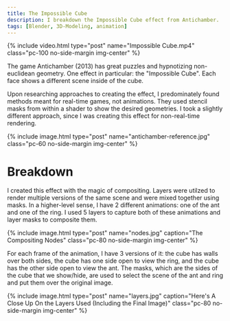```yaml
---
title: The Impossible Cube
description: I breakdown the Impossible Cube effect from Antichamber.
tags: [Blender, 3D-Modeling, animation]
---
```


{% include video.html type="post" name="Impossible Cube.mp4" class="pc-100 no-side-margin img-center" %}

The game Antichamber (2013) has great puzzles and hypnotizing non-euclidean geometry. One effect in particular: the "Impossible Cube". Each face shows a different scene inside of the cube.

Upon researching approaches to creating the effect, I predominately found methods meant for real-time games, not animations. They used stencil masks from within a shader to show the desired geometries. I took a slightly different approach, since I was creating this effect for non-real-time rendering.

{% include image.html type="post" name="antichamber-reference.jpg" class="pc-60 no-side-margin img-center" %}

# Breakdown

I created this effect with the magic of compositing. Layers were utilzed to render multiple versions of the same scene and were mixed together using masks. In a higher-level sense, I have 2 different animations: one of the ant and one of the ring. I used 5 layers to capture both of these animations and layer masks to composite them.

{% include image.html type="post" name="nodes.jpg" caption="The Compositing Nodes" class="pc-80 no-side-margin img-center" %}

For each frame of the animation, I have 3 versions of it: the cube has walls over both sides, the cube has one side open to view the ring, and the cube has the other side open to view the ant. The masks, which are the sides of the cube that we show/hide, are used to select the scene of the ant and ring and put them over the original image.

{% include image.html type="post" name="layers.jpg" caption="Here's A Close Up On the Layers Used (Including the Final Image)" class="pc-80 no-side-margin img-center" %}

